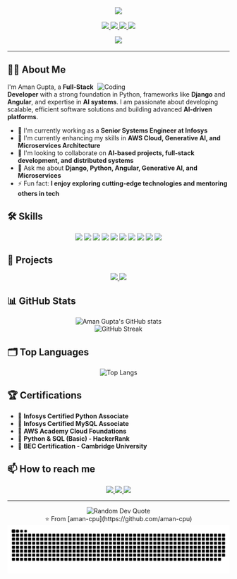 <div align="center">
  <img src="https://readme-typing-svg.herokuapp.com/?lines=Welcome+to+my+GitHub+Profile!;I'm+Aman+Gupta;Full-Stack+Developer+|+AI+Agent+Developer+|+Tech+Enthusiast&center=true&width=500&height=50">
</div>

<p align="center">
  <a href="https://aman-cpu.github.io/Aman-Gupta-Portfolio/">
    <img src="https://img.shields.io/badge/Portfolio-Visit-blue?style=flat-square&logo=google-chrome">
  </a>
  <a href="https://linkedin.com/in/aman-gupta-158881189">
    <img src="https://img.shields.io/badge/LinkedIn-AmanGupta-blue?style=flat-square&logo=linkedin">
  </a>
  <a href="https://github.com/aman-cpu">
    <img src="https://img.shields.io/badge/GitHub-aman--cpu-blue?style=flat-square&logo=github">
  </a>
  <a href="mailto:amanguptaag.00@gmail.com">
    <img src="https://img.shields.io/badge/Email-Contact-red?style=flat-square&logo=gmail">
  </a>
</p>

<p align="center">
  <img src="https://komarev.com/ghpvc/?username=aman-cpu&color=blueviolet&style=flat-square">
</p>

---

## 👨‍💻 About Me

<img align="right" alt="Coding" width="300" src="https://media.giphy.com/media/qgQUggAC3Pfv687qPC/giphy.gif">

I'm Aman Gupta, a **Full-Stack Developer** with a strong foundation in Python, frameworks like **Django** and **Angular**, and expertise in **AI systems**. I am passionate about developing scalable, efficient software solutions and building advanced **AI-driven platforms**.

- 🔭 I'm currently working as a **Senior Systems Engineer at Infosys**
- 🌱 I'm currently enhancing my skills in **AWS Cloud, Generative AI, and Microservices Architecture**
- 👯 I'm looking to collaborate on **AI-based projects, full-stack development, and distributed systems**
- 💬 Ask me about **Django, Python, Angular, Generative AI, and Microservices**
- ⚡ Fun fact: **I enjoy exploring cutting-edge technologies and mentoring others in tech**

## 🛠️ Skills

<p align="center">
  <img src="https://img.shields.io/badge/Python-3776AB?style=for-the-badge&logo=python&logoColor=white">
  <img src="https://img.shields.io/badge/Django-092E20?style=for-the-badge&logo=django&logoColor=white">
  <img src="https://img.shields.io/badge/Angular-DD0031?style=for-the-badge&logo=angular&logoColor=white">
  <img src="https://img.shields.io/badge/JavaScript-F7DF1E?style=for-the-badge&logo=javascript&logoColor=black">
  <img src="https://img.shields.io/badge/Node.js-43853D?style=for-the-badge&logo=node.js&logoColor=white">
  <img src="https://img.shields.io/badge/MySQL-4479A1?style=for-the-badge&logo=mysql&logoColor=white">
  <img src="https://img.shields.io/badge/MongoDB-4EA94B?style=for-the-badge&logo=mongodb&logoColor=white">
  <img src="https://img.shields.io/badge/AWS-232F3E?style=for-the-badge&logo=amazon-aws&logoColor=white">
  <img src="https://img.shields.io/badge/Docker-2CA5E0?style=for-the-badge&logo=docker&logoColor=white">
  <img src="https://img.shields.io/badge/Git-F05032?style=for-the-badge&logo=git&logoColor=white">
</p>

## 🚀 Projects

<div align="center">
  <a href="https://github.com/aman-cpu/generative-ai-testing-platform">
    <img src="https://github-readme-stats.vercel.app/api/pin/?username=aman-cpu&repo=generative-ai-testing-platform&theme=radical" />
  </a>
  <a href="https://github.com/aman-cpu/microservices-performance-testing-platform">
    <img src="https://github-readme-stats.vercel.app/api/pin/?username=aman-cpu&repo=microservices-performance-testing-platform&theme=radical" />
  </a>
</div>

## 📊 GitHub Stats

<div align="center">
  <img src="https://github-readme-stats.vercel.app/api?username=aman-cpu&show_icons=true&theme=radical" alt="Aman Gupta's GitHub stats" />
</div>

<div align="center">
  <img src="https://github-readme-streak-stats.herokuapp.com/?user=aman-cpu&theme=radical" alt="GitHub Streak" />
</div>

## 🗂️ Top Languages

<div align="center">
  <img src="https://github-readme-stats.vercel.app/api/top-langs/?username=aman-cpu&layout=compact&theme=radical" alt="Top Langs" />
</div>

## 🏆 Certifications

- 📜 **Infosys Certified Python Associate**
- 📜 **Infosys Certified MySQL Associate**
- 📜 **AWS Academy Cloud Foundations**
- 📜 **Python & SQL (Basic) - HackerRank**
- 📜 **BEC Certification - Cambridge University**

## 📫 How to reach me

<p align="center">
  <a href="https://linkedin.com/in/aman-gupta-158881189">
    <img src="https://img.icons8.com/fluent/48/000000/linkedin.png"/>
  </a>
  <a href="mailto:amanguptaag.00@gmail.com">
    <img src="https://img.icons8.com/fluent/48/000000/gmail.png"/>
  </a>
  <a href="https://aman-cpu.github.io/Aman-Gupta-Portfolio/">
    <img src="https://img.icons8.com/fluent/48/000000/domain.png"/>
  </a>
</p>

---

<div align="center">
  <img src="https://quotes-github-readme.vercel.app/api?type=horizontal&theme=radical" alt="Random Dev Quote" />
</div>

<div align="center">
  ⭐️ From [aman-cpu](https://github.com/aman-cpu)
</div>

<div align="center">
  <img src="https://raw.githubusercontent.com/platane/snk/output/github-contribution-grid-snake.svg" alt="Snake animation" />
</div>

